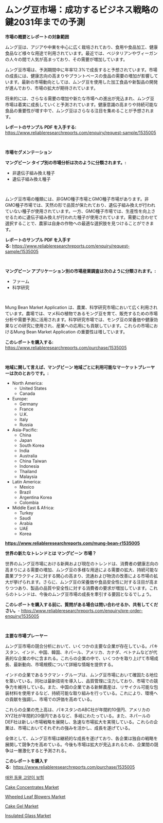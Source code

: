 <p><h1>ムング豆市場：成功するビジネス戦略の鍵2031年までの予測</h1></p><p><strong>市場の概要とレポートの対象範囲</strong></p>
<p><p>ムング豆は、アジアや中東を中心に広く栽培されており、食用や食品加工、健康食品など様々な用途で利用されています。最近では、ベジタリアンやヴィーガンの人々の間で人気が高まっており、その需要が増加しています。</p><p>ムング豆市場は、予測期間中に年率12.3%で成長すると予想されています。市場の成長には、健康志向の高まりやプラントベースの食品の需要の増加が影響しています。最新の市場動向としては、ムング豆を使用した加工食品や新製品の開発が進んでおり、市場の拡大が期待されています。</p><p>将来的には、さらなる需要の増加や新たな市場への進出が見込まれ、ムング豆市場は着実に成長していくと予測されています。健康意識の高まりや持続可能な食品の重要性が増す中で、ムング豆はさらなる注目を集めることが予想されます。</p></p>
<p><strong>レポートのサンプル PDF を入手する:</strong> <a href="https://www.reliableresearchreports.com/enquiry/request-sample/1535005">https://www.reliableresearchreports.com/enquiry/request-sample/1535005</a></p>
<p>&nbsp;</p>
<p><strong>市場セグメンテーション</strong></p>
<p><strong>マングビーン タイプ別の市場分析は次のように分類されます。:</strong></p>
<p><ul><li>非遺伝子組み換え種子</li><li>遺伝子組み換え種子</li></ul></p>
<p>&nbsp;</p>
<p><p>ムング豆市場の種類には、非GMO種子市場とGMO種子市場があります。非GMO種子市場では、天然の形で品質が保たれており、遺伝子組み換えが行われていない種子が使用されています。一方、GMO種子市場では、生産性を向上させるために遺伝子組み換えが行われた種子が使用されています。需要に合わせて選択することで、農家は自身の作物への最適な選択肢を見つけることができます。</p></p>
<p><strong>レポートのサンプル PDF を入手する:</strong>&nbsp;<a href="https://www.reliableresearchreports.com/enquiry/request-sample/1535005">https://www.reliableresearchreports.com/enquiry/request-sample/1535005</a></p>
<p>&nbsp;</p>
<p><strong> マングビーン アプリケーション別の市場産業調査は次のように分類されます。:</strong></p>
<p><ul><li>ファーム</li><li>科学研究</li></ul></p>
<p>&nbsp;</p>
<p><p>Mung Bean Market Application は、農業、科学研究市場において広く利用されています。農場では、マメ科の植物であるモング豆を育て、販売するための市場分析や需要予測に活用されます。科学研究市場では、モング豆の栄養価や健康効果などの研究に使用され、産業への応用にも貢献しています。これらの市場におけるMung Bean Market Application の重要性は増しています。</p></p>
<p><strong>このレポートを購入する:</strong>&nbsp; <a href="https://www.reliableresearchreports.com/purchase/1535005">https://www.reliableresearchreports.com/purchase/1535005</a></p>
<p>&nbsp;</p>
<p><strong>地域に関して言えば、マングビーン 地域ごとに利用可能なマーケットプレーヤーは次のとおりです。:</strong></p>
<p><ul>
    <li>
        North America:
        <ul>
            <li>United States</li>
            <li>Canada</li>
        </ul>
    </li>
    <li>
        Europe:
        <ul>
            <li>Germany</li>
            <li>France</li>
            <li>U.K.</li>
            <li>Italy</li>
            <li>Russia</li>
        </ul>
    </li>
    <li>
        Asia-Pacific:
        <ul>
            <li>China</li>
            <li>Japan</li>
            <li>South Korea</li>
            <li>India</li>
            <li>Australia</li>
            <li>China Taiwan</li>
            <li>Indonesia</li>
            <li>Thailand</li>
            <li>Malaysia</li>
        </ul>
    </li>
    <li>
        Latin America:
        <ul>
            <li>Mexico</li>
            <li>Brazil</li>
            <li>Argentina Korea</li>
            <li>Colombia</li>
        </ul>
    </li>
    <li>
        Middle East & Africa:
        <ul>
            <li>Turkey</li>
            <li>Saudi</li>
            <li>Arabia</li>
            <li>UAE</li>
            <li>Korea</li>
        </ul>
    </li>
    </ul></p>
<p><strong><a href="https://www.reliableresearchreports.com/mung-bean-r1535005">https://www.reliableresearchreports.com/mung-bean-r1535005</a></strong>&nbsp;</p>
<p><strong>世界の新たなトレンドとは マングビーン 市場？</strong></p>
<p><p>世界のムング豆市場における新興および現在のトレンドは、消費者の健康志向の高まりによる需要の増加、ムング豆の多様な用途による需要の拡大、持続可能な農業プラクティスに対する関心の高まり、流通および物流の改善による市場の拡大が挙げられます。さらに、ムング豆の栄養価や食品安全性に対する注目が高まりつつあり、製品の品質や安全性に対する消費者の要求が増加しています。これらのトレンドは、今後のムング豆市場の成長を牽引する要因となるでしょう。</p></p>
<p><strong>このレポートを購入する前に、質問がある場合は問い合わせるか、共有してください。</strong>- <a href="https://www.reliableresearchreports.com/enquiry/pre-order-enquiry/1535005">https://www.reliableresearchreports.com/enquiry/pre-order-enquiry/1535005</a></p>
<p>&nbsp;</p>
<p><strong>主要な市場プレーヤー</strong></p>
<p><p>ムング豆市場の競合分析において、いくつかの主要な企業が存在している。パキスタン、インド、中国、韓国、ネパール、アメリカ、カナダ、ベトナムなどが代表的な企業の中に含まれる。これらの企業の中で、いくつかを取り上げて市場成長、最新動向、市場規模について詳細な情報を提供する。</p><p>インドの企業であるラクマン・グループは、ムング豆市場において確固たる地位を築いている。同社は最新技術を導入し、品質管理に注力しており、市場での競争力を維持している。また、中国の企業である新鮮農産は、リサイクル可能な包装材料を使用するなど、持続可能な取り組みを行っている。これにより、環境への貢献を強調し、市場での評価を高めている。</p><p>これらの企業の売上高は、パキスタンのABC社が年間約10億円、アメリカのXYZ社が年間約20億円であるなど、多岐にわたっている。また、ネパールのDEF社は新しい市場戦略を展開し、急速な市場拡大を実現している。これらの企業は、市場においてそれぞれの強みを活かし、成長を遂げている。</p><p>全体として、ムング豆市場は継続的な成長を遂げており、各企業は独自の戦略を展開して競争力を高めている。今後も市場は拡大が見込まれるため、企業間の競争は一層激化すると予測される。</p></p>
<p><strong>このレポートを購入する:</strong>&nbsp;&nbsp;<a href="https://www.reliableresearchreports.com/purchase/1535005">https://www.reliableresearchreports.com/purchase/1535005</a></p>
<p><p><a href="https://github.com/crfsywufhm81415/Market-Research-Report-List-1/blob/main/850929416891.md">애완 동물 고양이 보험</a></p><p><a href="https://github.com/NorbertYates/Market-Research-Report-List-4/blob/main/cake-concentrates-market.md">Cake Concentrates Market</a></p><p><a href="https://view.publitas.com/reportprime-1/global-wheeled-leaf-blowers-market-by-types-applications-and-major-players-with-regional-growth-rate-analysis-and-development-situation-from-2024-to-2031/">Wheeled Leaf Blowers Market</a></p><p><a href="https://github.com/nancykennedykellievqfqt2/Market-Research-Report-List-1/blob/main/cake-gel-market.md">Cake Gel Market</a></p><p><a href="https://skillful-vermicelli-b89.notion.site/Insulated-Glass-Market-Research-Report-Reveals-The-Latest-Trends-And-Opportunities-of-this-Market-fo-2b6bc864dbcc4664a2c94cc70ec21f53">Insulated Glass Market</a></p></p>